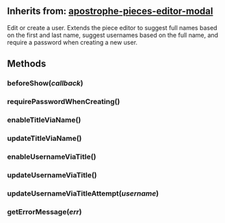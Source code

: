 ## Inherits from: [apostrophe-pieces-editor-modal](../apostrophe-pieces/browser-apostrophe-pieces-editor-modal.md)
Edit or create a user. Extends the piece editor to suggest full names based on the
first and last name, suggest usernames based on the full name, and require a password
when creating a new user.


## Methods
### beforeShow(*callback*)

### requirePasswordWhenCreating()

### enableTitleViaName()

### updateTitleViaName()

### enableUsernameViaTitle()

### updateUsernameViaTitle()

### updateUsernameViaTitleAttempt(*username*)

### getErrorMessage(*err*)

